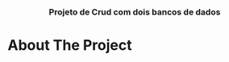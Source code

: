  <h3 align="center">Projeto de Crud com dois bancos de dados</h3>
 </p>
 <h1>About The Project</h1>
